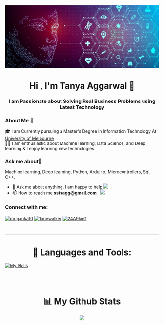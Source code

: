![](https://github.com/TanyaAggrawal/TanyaAggrawal/blob/main/Untitled%20design.jpg)
<h1 align="center">Hi , I'm Tanya Aggarwal 👋</h1>
<h3 align="center">I am Passionate about Solving Real Business Problems using Latest Technology</h3>

### About Me  🚀
🎓 I am Currently pursuing a Master's Degree in Information Technology At [University of Melbourne](https://www.unimelb.edu.au/) </br>
👨‍💻  I am enthusiastic about Machine learning, Data Science, and Deep learning & I enjoy learning new technologies. </br>

### Ask me about💬  
Machine learning, Deep learning, Python, Arduino, Microcontrollers, Sql, C++.

- 💬 Ask me about anything, I am happy to help <img width="15" src="https://i.gifer.com/origin/b3/b34dc1592ae8556da933835c0d532738_w200.webp">
- 📫 How to reach me **sstsagg@gmail.com** &nbsp; <img width="15" src="https://i.gifer.com/origin/b3/b34dc1592ae8556da933835c0d532738_w200.webp">

<h3 align="left">Connect with me:</h3>
<p align="left">
<a href="https://www.linkedin.com/in/tanya-aggarwal13/" target="blank"><img align="center" src="https://raw.githubusercontent.com/rahuldkjain/github-profile-readme-generator/master/src/images/icons/Social/linked-in-alt.svg" alt="mriganka10" height="30" width="40" /></a>
<a href="https://www.hackerrank.com/profile/tanya_1305" target="blank"><img align="center" src="https://raw.githubusercontent.com/rahuldkjain/github-profile-readme-generator/master/src/images/icons/Social/hackerrank.svg" alt="1onewalker" height="30" width="40" /></a>
<a href="https://discord.com/channels/@me" target="blank"><img align="center" src="https://raw.githubusercontent.com/rahuldkjain/github-profile-readme-generator/master/src/images/icons/Social/discord.svg" alt="24A9knG" height="30" width="40" /></a>
</p>

<br>

---

<h1 align="center">🚀 Languages and Tools:</h1>

 [![My Skills](https://skillicons.dev/icons?i=python,java,mysql,aws,postman,bash,docker,tensorflow,git)](https://skillicons.dev)  


<br>
<br>

<h1 align="center">📊 My Github Stats</h1>

<p align="center">
 
  <img width="48%" src="https://github-readme-streak-stats.herokuapp.com/?user=TanyaAggrawal&theme=tokyonight" />
  </p>
  
<!--
**TanyaAggrawal/TanyaAggrawal** is a ✨ _special_ ✨ repository because its `README.md` (this file) appears on your GitHub profile.

Here are some ideas to get you started:

- 🔭 I’m currently working on ...
- 🌱 I’m currently learning ...
- 👯 I’m looking to collaborate on ...
- 🤔 I’m looking for help with ...
- 💬 Ask me about ...
- 📫 How to reach me: ...
- 
- ⚡ Fun fact: ...
-->

